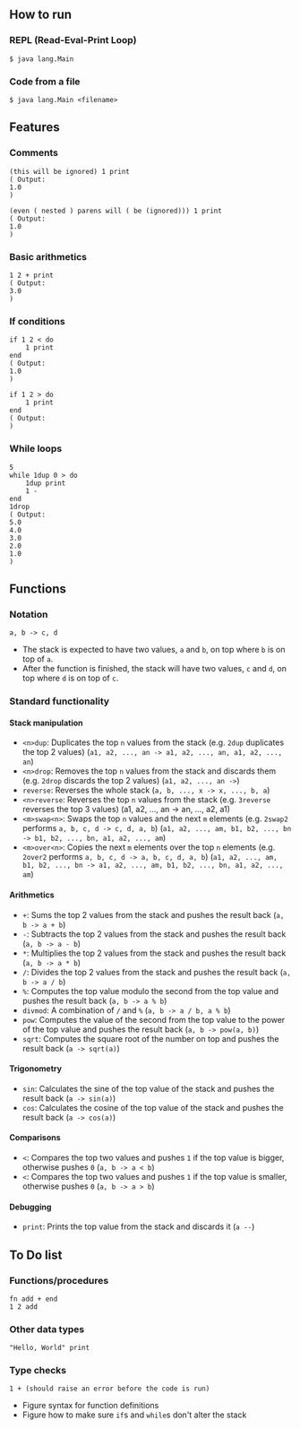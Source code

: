 ## How to run

### REPL (Read-Eval-Print Loop)

```console
$ java lang.Main
```

### Code from a file

```console
$ java lang.Main <filename>
```

## Features

### Comments

```
(this will be ignored) 1 print
( Output:
1.0
)

(even ( nested ) parens will ( be (ignored))) 1 print
( Output:
1.0
)
```

### Basic arithmetics

```
1 2 + print
( Output:
3.0
)
```

### If conditions

```
if 1 2 < do
    1 print
end
( Output:
1.0
)

if 1 2 > do
    1 print
end
( Output:
)
```

### While loops

```
5
while 1dup 0 > do
    1dup print
    1 -
end
1drop
( Output:
5.0
4.0
3.0
2.0
1.0
)
```

## Functions

### Notation
`a, b -> c, d`
- The stack is expected to have two values, `a` and `b`, on top where `b` is on top of `a`.
- After the function is finished, the stack will have two values, `c` and `d`, on top where `d` is on top of `c`.

### Standard functionality

#### Stack manipulation
- `<n>dup`: Duplicates the top `n` values from the stack (e.g. `2dup` duplicates the top 2 values) (`a1, a2, ..., an -> a1, a2, ..., an, a1, a2, ..., an`)
- `<n>drop`: Removes the top `n` values from the stack and discards them (e.g. `2drop` discards the top 2 values) (`a1, a2, ..., an ->`)
- `reverse`: Reverses the whole stack (`a, b, ..., x -> x, ..., b, a`)
- `<n>reverse`: Reverses the top `n` values from the stack (e.g. `3reverse` reverses the top 3 values) (a1, a2, ..., an -> an, ..., a2, a1)
- `<m>swap<n>`: Swaps the top `n` values and the next `m` elements (e.g. `2swap2` performs `a, b, c, d -> c, d, a, b`) (`a1, a2, ..., am, b1, b2, ..., bn -> b1, b2, ..., bn, a1, a2, ..., am`)
- `<m>over<n>`: Copies the next `m` elements over the top `n` elements (e.g. `2over2` performs `a, b, c, d -> a, b, c, d, a, b`) (`a1, a2, ..., am, b1, b2, ..., bn -> a1, a2, ..., am, b1, b2, ..., bn, a1, a2, ..., am`)

#### Arithmetics
- `+`: Sums the top 2 values from the stack and pushes the result back (`a, b -> a + b`)
- `-`: Subtracts the top 2 values from the stack and pushes the result back (`a, b -> a - b`)
- `*`: Multiplies the top 2 values from the stack and pushes the result back (`a, b -> a * b`)
- `/`: Divides the top 2 values from the stack and pushes the result back (`a, b -> a / b`)
- `%`: Computes the top value modulo the second from the top value and pushes the result back (`a, b -> a % b`)
- `divmod`: A combination of `/` and `%` (`a, b -> a / b, a % b`)
- `pow`: Computes the value of the second from the top value to the power of the top value and pushes the result back (`a, b -> pow(a, b)`)
- `sqrt`: Computes the square root of the number on top and pushes the result back (`a -> sqrt(a)`)

#### Trigonometry
- `sin`: Calculates the sine of the top value of the stack and pushes the result back (`a -> sin(a)`)
- `cos`: Calculates the cosine of the top value of the stack and pushes the result back (`a -> cos(a)`)

#### Comparisons
- `<`: Compares the top two values and pushes `1` if the top value is bigger, otherwise pushes `0` (`a, b -> a < b`)
- `<`: Compares the top two values and pushes `1` if the top value is smaller, otherwise pushes `0` (`a, b -> a > b`)

#### Debugging
- `print`: Prints the top value from the stack and discards it (`a --`)

## To Do list

### Functions/procedures

```
fn add + end
1 2 add
```

### Other data types

```
"Hello, World" print
```

### Type checks
```
1 + (should raise an error before the code is run)
```
- Figure syntax for function definitions
- Figure how to make sure `if`s and `while`s don't alter the stack
